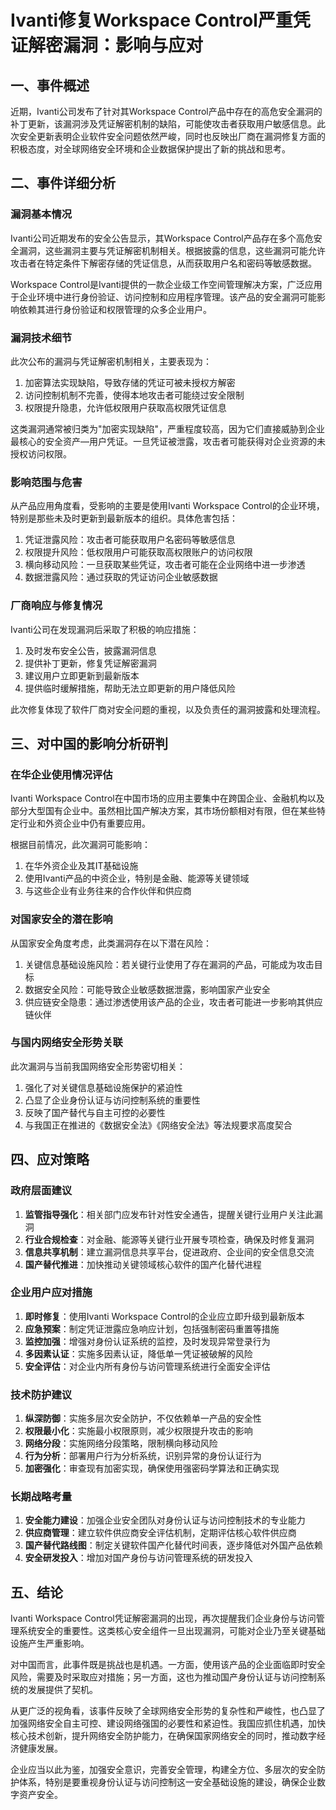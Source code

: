  # Ivanti修复Workspace Control严重凭证解密漏洞：影响与应对

## 一、事件概述

近期，Ivanti公司发布了针对其Workspace Control产品中存在的高危安全漏洞的补丁更新，该漏洞涉及凭证解密机制的缺陷，可能使攻击者获取用户敏感信息。此次安全更新表明企业软件安全问题依然严峻，同时也反映出厂商在漏洞修复方面的积极态度，对全球网络安全环境和企业数据保护提出了新的挑战和思考。

## 二、事件详细分析

### 漏洞基本情况

Ivanti公司近期发布的安全公告显示，其Workspace Control产品存在多个高危安全漏洞，这些漏洞主要与凭证解密机制相关。根据披露的信息，这些漏洞可能允许攻击者在特定条件下解密存储的凭证信息，从而获取用户名和密码等敏感数据。

Workspace Control是Ivanti提供的一款企业级工作空间管理解决方案，广泛应用于企业环境中进行身份验证、访问控制和应用程序管理。该产品的安全漏洞可能影响依赖其进行身份验证和权限管理的众多企业用户。

### 漏洞技术细节

此次公布的漏洞与凭证解密机制相关，主要表现为：

1. 加密算法实现缺陷，导致存储的凭证可被未授权方解密
2. 访问控制机制不完善，使得本地攻击者可能绕过安全限制
3. 权限提升隐患，允许低权限用户获取高权限凭证信息

这类漏洞通常被归类为"加密实现缺陷"，严重程度较高，因为它们直接威胁到企业最核心的安全资产—用户凭证。一旦凭证被泄露，攻击者可能获得对企业资源的未授权访问权限。

### 影响范围与危害

从产品应用角度看，受影响的主要是使用Ivanti Workspace Control的企业环境，特别是那些未及时更新到最新版本的组织。具体危害包括：

1. 凭证泄露风险：攻击者可能获取用户名密码等敏感信息
2. 权限提升风险：低权限用户可能获取高权限账户的访问权限
3. 横向移动风险：一旦获取某些凭证，攻击者可能在企业网络中进一步渗透
4. 数据泄露风险：通过获取的凭证访问企业敏感数据

### 厂商响应与修复情况

Ivanti公司在发现漏洞后采取了积极的响应措施：

1. 及时发布安全公告，披露漏洞信息
2. 提供补丁更新，修复凭证解密漏洞
3. 建议用户立即更新到最新版本
4. 提供临时缓解措施，帮助无法立即更新的用户降低风险

此次修复体现了软件厂商对安全问题的重视，以及负责任的漏洞披露和处理流程。

## 三、对中国的影响分析研判

### 在华企业使用情况评估

Ivanti Workspace Control在中国市场的应用主要集中在跨国企业、金融机构以及部分大型国有企业中。虽然相比国产解决方案，其市场份额相对有限，但在某些特定行业和外资企业中仍有重要应用。

根据目前情况，此次漏洞可能影响：

1. 在华外资企业及其IT基础设施
2. 使用Ivanti产品的中资企业，特别是金融、能源等关键领域
3. 与这些企业有业务往来的合作伙伴和供应商

### 对国家安全的潜在影响

从国家安全角度考虑，此类漏洞存在以下潜在风险：

1. 关键信息基础设施风险：若关键行业使用了存在漏洞的产品，可能成为攻击目标
2. 数据安全风险：可能导致企业敏感数据泄露，影响国家产业安全
3. 供应链安全隐患：通过渗透使用该产品的企业，攻击者可能进一步影响其供应链伙伴

### 与国内网络安全形势关联

此次漏洞与当前我国网络安全形势密切相关：

1. 强化了对关键信息基础设施保护的紧迫性
2. 凸显了企业身份认证与访问控制系统的重要性
3. 反映了国产替代与自主可控的必要性
4. 与我国正在推进的《数据安全法》《网络安全法》等法规要求高度契合

## 四、应对策略

### 政府层面建议

1. **监管指导强化**：相关部门应发布针对性安全通告，提醒关键行业用户关注此漏洞
2. **行业合规检查**：对金融、能源等关键行业开展专项检查，确保及时修复漏洞
3. **信息共享机制**：建立漏洞信息共享平台，促进政府、企业间的安全信息交流
4. **国产替代推进**：加快推动关键领域核心软件的国产化替代进程

### 企业用户应对措施

1. **即时修复**：使用Ivanti Workspace Control的企业应立即升级到最新版本
2. **应急预案**：制定凭证泄露应急响应计划，包括强制密码重置等措施
3. **监控加强**：增强对身份认证系统的监控，及时发现异常登录行为
4. **多因素认证**：实施多因素认证，降低单一凭证被破解的风险
5. **安全评估**：对企业内所有身份与访问管理系统进行全面安全评估

### 技术防护建议

1. **纵深防御**：实施多层次安全防护，不仅依赖单一产品的安全性
2. **权限最小化**：实施最小权限原则，减少权限提升攻击的影响
3. **网络分段**：实施网络分段策略，限制横向移动风险
4. **行为分析**：部署用户行为分析系统，识别异常的身份认证行为
5. **加密强化**：审查现有加密实现，确保使用强密码学算法和正确实现

### 长期战略考量

1. **安全能力建设**：加强企业安全团队对身份认证与访问控制技术的专业能力
2. **供应商管理**：建立软件供应商安全评估机制，定期评估核心软件供应商
3. **国产替代路线图**：制定关键软件国产化替代时间表，逐步降低对外国产品依赖
4. **安全研发投入**：增加对国产身份与访问管理系统的研发投入

## 五、结论

Ivanti Workspace Control凭证解密漏洞的出现，再次提醒我们企业身份与访问管理系统安全的重要性。这类核心安全组件一旦出现漏洞，可能对企业乃至关键基础设施产生严重影响。

对中国而言，此事件既是挑战也是机遇。一方面，使用该产品的企业面临即时安全风险，需要及时采取应对措施；另一方面，这也为推动国产身份认证与访问控制系统的发展提供了契机。

从更广泛的视角看，该事件反映了全球网络安全形势的复杂性和严峻性，也凸显了加强网络安全自主可控、建设网络强国的必要性和紧迫性。我国应抓住机遇，加快核心技术创新，提升网络安全防护能力，在确保国家网络安全的同时，推动数字经济健康发展。

企业应当以此为鉴，加强安全意识，完善安全管理，构建全方位、多层次的安全防护体系，特别是要重视身份认证与访问控制这一安全基础设施的建设，确保企业数字资产安全。